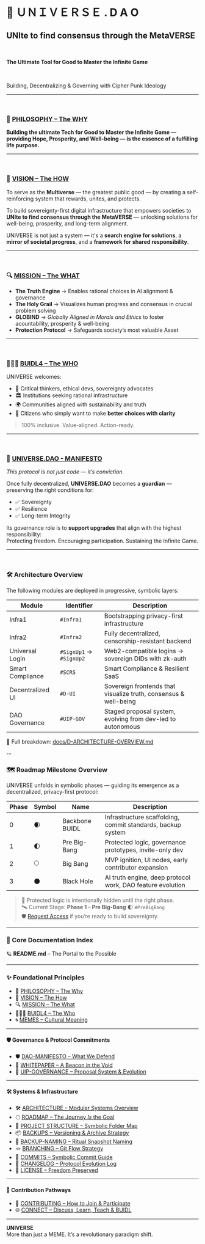 # 🌌 ＵＮＩＶＥＲＳＥ . D A O 

## UNIte to find consensus through the MetaVERSE ##

<br>

**The Ultimate Tool for Good to Master the Infinite Game**

<br>

Building, Decentralizing & Governing with Cipher Punk Ideology

---

<br>

### 🧠 [PHILOSOPHY – The WHY](docs/PHILOSOPHY.md) <a name="🧠-philosophy--the-why"></a>

**Building the ultimate Tech for Good to Master the Infinite Game — providing Hope, Prosperity, and Well-being — is the essence of a fulfilling life purpose.**

---

<br>

### 🧬 [VISION – The HOW](docs/VISION.md) <a name="🧬-vision--the-how"></a>

To serve as the **Multiverse** — the greatest public good — by creating a self-reinforcing system that rewards, unites, and protects.

To build sovereignty-first digital infrastructure that empowers societies to  
**UNIte to find consensus through the MetaVERSE** — unlocking solutions for well-being, prosperity, and long-term alignment.

UNIVERSE is not just a system — it's a **search engine for solutions**, a **mirror of societal progress**, and a **framework for shared responsibility**.

---

<br>

### 🔍 [MISSION – The WHAT](docs/MISSION.md) <a name="🔍-mission--the-what"></a>

- **The Truth Engine** → Enables rational choices in AI alignment & governance  
- **The Holy Grail** → Visualizes human progress and consensus in crucial problem solving  
- **GLOBIND** → *Globally Aligned in Morals and Ethics* to foster acountability, prosperity & well-being  
- **Protection Protocol** → Safeguards society’s most valuable Asset

---

<br>

### 🧑‍🤝‍🧑 [BUIDL4 – The WHO](docs/BUIDL4.md) <a name="🧑‍🤝‍🧑-buidl4--the-who"></a>

UNIVERSE welcomes:

- 🧠 Critical thinkers, ethical devs, sovereignty advocates  
- 🏛 Institutions seeking rational infrastructure  
- 🌍 Communities aligned with sustainability and truth  
- 🤝 Citizens who simply want to make **better choices with clarity**

> 100% inclusive. Value-aligned. Action-ready.

---

<br>

### 📜 [UNIVERSE.DAO - MANIFESTO](docs/UNIVERSE-DAO-MANIFESTO.md) <a name="universe-dao-manifesto"></a>  
_This protocol is not just code — it’s conviction._

Once fully decentralized, **UNIVERSE.DAO** becomes a **guardian** — preserving the right conditions for:

- ✅ Sovereignty  
- ✅ Resilience  
- ✅ Long-term Integrity  

Its governance role is to **support upgrades** that align with the highest responsibility:  
Protecting freedom. Encouraging participation. Sustaining the Infinite Game.

---

<br>

### 🛠️ Architecture Overview

The following modules are deployed in progressive, symbolic layers:

| Module              | Identifier            | Description                                                                 |
|---------------------|------------------------|-----------------------------------------------------------------------------|
| Infra1              | `#Infra1`              | Bootstrapping privacy-first infrastructure                                  |
| Infra2              | `#Infra2`              | Fully decentralized, censorship-resistant backend                           |
| Universal Login     | `#SignUp1` → `#SignUp2`| Web2-compatible logins → sovereign DIDs with zk-auth                        |
| Smart Compliance    | `#SCRS`                | Smart Compliance & Resilient SaaS                                           |
| Decentralized UI    | `#D-UI`                | Sovereign frontends that visualize truth, consensus & well-being            |
| DAO Governance      | `#UIP-GOV`             | Staged proposal system, evolving from dev-led to autonomous                 |

📘 Full breakdown: [docs/D-ARCHITECTURE-OVERVIEW.md](docs/D-ARCHITECTURE-OVERVIEW.md)

--

### 🗺️ Roadmap Milestone Overview

UNIVERSE unfolds in symbolic phases — guiding its emergence as a decentralized, privacy-first protocol:

| Phase | Symbol | Name            | Description                                                        |
|-------|--------|------------------|--------------------------------------------------------------------|
| 0     | 🌒     | Backbone BUIDL   | Infrastructure scaffolding, commit standards, backup system        |
| 1     | 🌓     | Pre Big-Bang     | Protected logic, governance prototypes, invite-only dev            |
| 2     | 🌕     | Big Bang         | MVP ignition, UI nodes, early contributor expansion                |
| 3     | 🌑     | Black Hole       | AI truth engine, deep protocol work, DAO feature evolution         |

> 🔐 Protected logic is intentionally hidden until the right phase.  
> 🛰️ Current Stage: **Phase 1 – Pre Big-Bang** 🌓 `#PreBigBang`  
> 🛡️ [Request Access](https://universe.org/github) if you’re ready to build sovereignty.

---

### 📂 Core Documentation Index

🪐 **README.md** – The Portal to the Possible  

---

### ✨ Foundational Principles  
- 🧠 [PHILOSOPHY – The Why](docs/PHILOSOPHY.md)  
- 🧬 [VISION – The How](docs/VISION.md)  
- 🔍 [MISSION – The What](docs/MISSION.md)  
- 🧑‍🤝‍🧑 [BUIDL4 – The Who](docs/BUIDL4.md)  
- 🌀 [MEMES – Cultural Meaning](docs/MEMES.md) 
 
---

#### 🛡️ Governance & Protocol Commitments

- 🛡️ [DAO-MANIFESTO – What We Defend](docs/DAO-MANIFESTO.md)  
- 📘 [WHITEPAPER – A Beacon in the Void](docs/WHITEPAPER.md)  
- 🧬 [UIP-GOVERNANCE – Proposal System & Evolution](0%20%23DAO%20-%20The%20Layer%20Zero/0.2%20proposals/#UIP-GOVERNANCE.md)  

---

#### 🛠 Systems & Infrastructure

- 🛠️ [ARCHITECTURE – Modular Systems Overview](docs/D-ARCHITECTURE-OVERVIEW.md)  
- 🌕 [ROADMAP – The Journey *Is* the Goal](docs/ROADMAP.md)  
- 🧱 [PROJECT STRUCTURE – Symbolic Folder Map](docs/PROJECT-STRUCTURE.md)  
- 📦 [BACKUPS – Versioning & Archive Strategy](docs/ARCHIVE.md)  
- 🧾 [BACKUP-NAMING – Ritual Snapshot Naming](docs/BACKUP-NAMING-GUIDE.md)  
- 🪢 [BRANCHING – Git Flow Strategy](docs/BRANCHING-STRATEGY.md)  
- 📄 [COMMITS – Symbolic Commit Guide](docs/COMMIT-GUIDE.md)  
- 🧬 [CHANGELOG – Protocol Evolution Log](docs/CHANGELOG.md)  
- 📜 [LICENSE – Freedom Preserved](.github/LICENSE)  

---

#### 🤝 Contribution Pathways

- 🤝 [CONTRIBUTING – How to Join & Participate](CONTRIBUTING.md)  
- 🌐 [CONNECT – Discuss, Learn, Teach & BUIDL](docs/CONNECT.md)  
 

---


**UNIVERSE**  
More than just a MEME. It’s a revolutionary paradigm shift.
